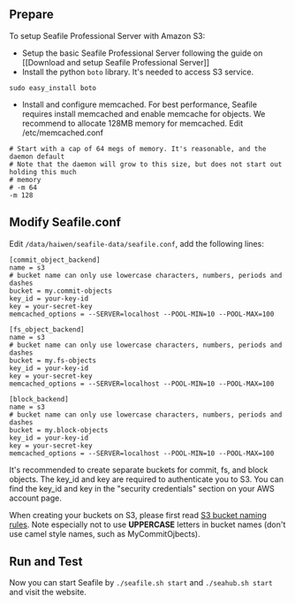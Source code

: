 ## Prepare

To setup Seafile Professional Server with Amazon S3:

- Setup the basic Seafile Professional Server following the guide on [[Download and setup Seafile Professional Server]]
- Install the python `boto` library. It's needed to access S3 service.
```
sudo easy_install boto
```
- Install and configure memcached. For best performance, Seafile requires install memcached and enable memcache for objects. We recommend to allocate 128MB memory for memcached. Edit /etc/memcached.conf

```
# Start with a cap of 64 megs of memory. It's reasonable, and the daemon default
# Note that the daemon will grow to this size, but does not start out holding this much
# memory
# -m 64
-m 128
```

## Modify Seafile.conf

Edit `/data/haiwen/seafile-data/seafile.conf`, add the following lines:

```
[commit_object_backend]
name = s3
# bucket name can only use lowercase characters, numbers, periods and dashes
bucket = my.commit-objects
key_id = your-key-id
key = your-secret-key
memcached_options = --SERVER=localhost --POOL-MIN=10 --POOL-MAX=100

[fs_object_backend]
name = s3
# bucket name can only use lowercase characters, numbers, periods and dashes
bucket = my.fs-objects
key_id = your-key-id
key = your-secret-key
memcached_options = --SERVER=localhost --POOL-MIN=10 --POOL-MAX=100

[block_backend]
name = s3
# bucket name can only use lowercase characters, numbers, periods and dashes
bucket = my.block-objects
key_id = your-key-id
key = your-secret-key
memcached_options = --SERVER=localhost --POOL-MIN=10 --POOL-MAX=100
```

It's recommended to create separate buckets for commit, fs, and block objects.
The key_id and key are required to authenticate you to S3. You can find the key_id and key in the "security credentials" section on your AWS account page.

When creating your buckets on S3, please first read [S3 bucket naming rules][1]. Note especially not to use **UPPERCASE** letters in bucket names (don't use camel style names, such as MyCommitOjbects).

## Run and Test ##

Now you can start Seafile by `./seafile.sh start` and `./seahub.sh start` and visit the website.

  [1]: http://docs.aws.amazon.com/AmazonS3/latest/dev/BucketRestrictions.html "the bucket naming rules"
